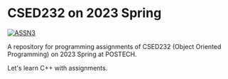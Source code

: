 # CSED232 on 2023 Spring

[![ASSN3](https://github.com/yehogwon/csed232-assignment/actions/workflows/assn3-ci.yml/badge.svg?branch=main)](https://github.com/yehogwon/csed232-assignment/actions/workflows/assn3-ci.yml)

A repository for programming assignments of CSED232 (Object Oriented Programming) on 2023 Spring at POSTECH. 

Let's learn C++ with assignments. 
